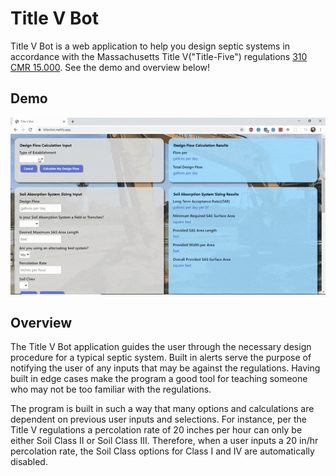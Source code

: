 # Title V Bot

Title V Bot is a web application to help you design septic systems in accordance with the Massachusetts Title V("Title-Five") regulations [310 CMR 15.000](https://www.mass.gov/doc/310-cmr-15000-title-5-of-the-state-environmental-code/download). See the demo and overview below!

## Demo

![Title V Bot Demo](./media/TitleVBot.gif)

## Overview

The Title V Bot application guides the user through the necessary design procedure for a typical septic system. Built in alerts serve the purpose of notifying the user of any inputs that may be against the regulations. Having built in edge cases make the program a good tool for teaching someone who may not be too familiar with the regulations.

The program is built in such a way that many options and calculations are dependent on previous user inputs and selections. For instance, per the Title V regulations a percolation rate of 20 inches per hour can only be either Soil Class II or Soil Class III. Therefore, when a user inputs a 20 in/hr percolation rate, the Soil Class options for Class I and IV are automatically disabled.

